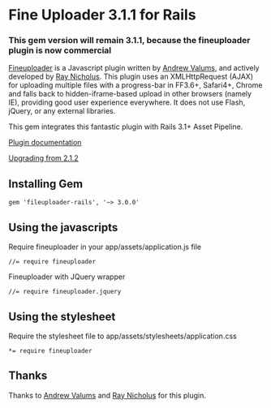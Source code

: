 # Fine Uploader 3.1.1 for Rails

### This gem version will remain 3.1.1, because the fineuploader plugin is now commercial

[Fineuploader](http://fineuploader.com/) is a Javascript plugin written by [Andrew Valums](http://github.com/valums/), and actively developed by [Ray Nicholus](http://lnkd.in/Nkhx2C). This plugin uses an XMLHttpRequest (AJAX) for uploading multiple files with a progress-bar in FF3.6+, Safari4+, Chrome and falls back to hidden-iframe-based upload in other browsers (namely IE), providing good user experience everywhere. It does not use Flash, jQuery, or any external libraries.

This gem integrates this fantastic plugin with Rails 3.1+ Asset Pipeline.

[Plugin documentation](https://github.com/valums/file-uploader/blob/master/readme.md)

[Upgrading from 2.1.2](https://github.com/valums/file-uploader/blob/master/readme.md#upgrading-from-212)

## Installing Gem

    gem 'fileuploader-rails', '~> 3.0.0'

## Using the javascripts

Require fineuploader in your app/assets/application.js file

    //= require fineuploader

Fineuploader with JQuery wrapper

    //= require fineuploader.jquery

## Using the stylesheet

Require the stylesheet file to app/assets/stylesheets/application.css

    *= require fineuploader

## Thanks
Thanks to [Andrew Valums](http://github.com/valums/) and [Ray Nicholus](http://lnkd.in/Nkhx2C) for this plugin.
